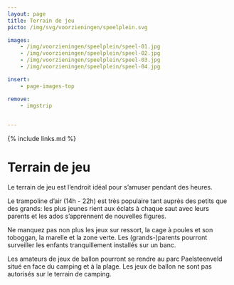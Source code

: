 ```yaml
---
layout: page
title: Terrain de jeu
picto: /img/svg/voorzieningen/speelplein.svg

images:
    - /img/voorzieningen/speelplein/speel-01.jpg
    - /img/voorzieningen/speelplein/speel-02.jpg
    - /img/voorzieningen/speelplein/speel-03.jpg
    - /img/voorzieningen/speelplein/speel-04.jpg

insert:
    - page-images-top

remove:
    - imgstrip
    

---
```

{% include links.md %}

# Terrain de jeu

Le terrain de jeu est l’endroit idéal pour s’amuser pendant des heures.

Le trampoline d’air (14h - 22h) est très populaire tant auprès des petits que des grands: les plus jeunes rient aux éclats à chaque saut avec leurs parents et les ados s’apprennent de nouvelles figures.

Ne manquez pas non plus les jeux sur ressort, la cage à poules et son toboggan, la marelle et la zone verte.
Les (grands-)parents pourront surveiller les enfants tranquillement installés sur un banc.

Les amateurs de jeux de ballon pourront se rendre au parc Paelsteenveld situé en face du camping et à la plage. Les jeux de ballon ne sont pas autorisés sur le terrain de camping. 
